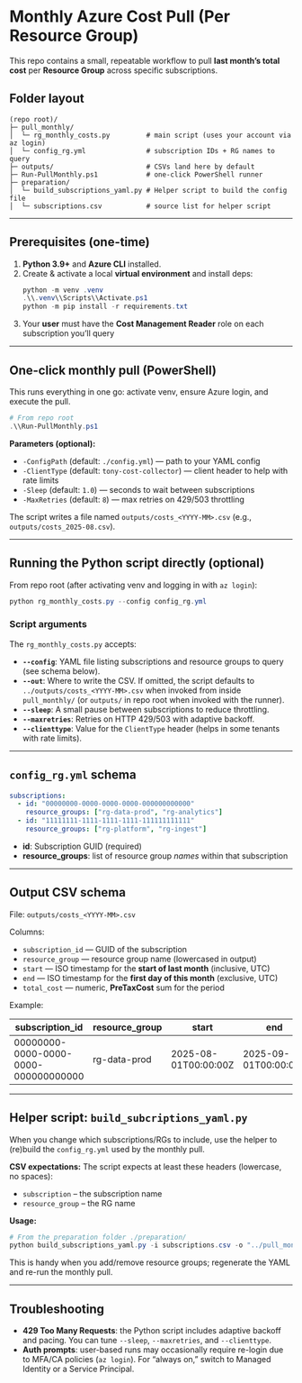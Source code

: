 # Monthly Azure Cost Pull (Per Resource Group)

This repo contains a small, repeatable workflow to pull **last month’s total cost** per **Resource Group** across specific subscriptions.

## Folder layout
```text
(repo root)/
├─ pull_monthly/
│  └─ rg_monthly_costs.py         # main script (uses your account via az login)
│  └─ config_rg.yml               # subscription IDs + RG names to query
├─ outputs/                       # CSVs land here by default
├─ Run-PullMonthly.ps1            # one-click PowerShell runner
├─ preparation/
│  └─ build_subscriptions_yaml.py # Helper script to build the config file
│  └─ subscriptions.csv           # source list for helper script
```

---

## Prerequisites (one-time)
1. **Python 3.9+** and **Azure CLI** installed.
2. Create & activate a local **virtual environment** and install deps:
   ```powershell
   python -m venv .venv
   .\\.venv\\Scripts\\Activate.ps1
   python -m pip install -r requirements.txt
   ```
3. Your **user** must have the **Cost Management Reader** role on each subscription you’ll query



---

## One-click monthly pull (PowerShell)
This runs everything in one go: activate venv, ensure Azure login, and execute the pull.

```powershell
# From repo root
.\\Run-PullMonthly.ps1
```

**Parameters (optional):**
- `-ConfigPath` (default: `./config.yml`) — path to your YAML config
- `-ClientType` (default: `tony-cost-collector`) — client header to help with rate limits
- `-Sleep` (default: `1.0`) — seconds to wait between subscriptions
- `-MaxRetries` (default: `8`) — max retries on 429/503 throttling

The script writes a file named `outputs/costs_<YYYY-MM>.csv` (e.g., `outputs/costs_2025-08.csv`).

---

## Running the Python script directly (optional)
From repo root (after activating venv and logging in with `az login`):

```powershell
python rg_monthly_costs.py --config config_rg.yml
```

### Script arguments
The `rg_monthly_costs.py` accepts:


- **`--config`**: YAML file listing subscriptions and resource groups to query (see schema below).
- **`--out`**: Where to write the CSV. If omitted, the script defaults to `../outputs/costs_<YYYY-MM>.csv` when invoked from inside `pull_monthly/` (or `outputs/` in repo root when invoked with the runner).
- **`--sleep`**: A small pause between subscriptions to reduce throttling.
- **`--maxretries`**: Retries on HTTP 429/503 with adaptive backoff.
- **`--clienttype`**: Value for the `ClientType` header (helps in some tenants with rate limits).

---

## `config_rg.yml` schema
```yaml
subscriptions:
  - id: "00000000-0000-0000-0000-000000000000"
	resource_groups: ["rg-data-prod", "rg-analytics"]
  - id: "11111111-1111-1111-1111-111111111111"
	resource_groups: ["rg-platform", "rg-ingest"]
```

- **id**: Subscription GUID (required)
- **resource_groups**: list of resource group *names* within that subscription

---

## Output CSV schema
File: `outputs/costs_<YYYY-MM>.csv`

Columns:
- `subscription_id` — GUID of the subscription
- `resource_group` — resource group name (lowercased in output)
- `start` — ISO timestamp for the **start of last month** (inclusive, UTC)
- `end` — ISO timestamp for the **first day of this month** (exclusive, UTC)
- `total_cost` — numeric, **PreTaxCost** sum for the period

Example:

| subscription_id                        | resource_group | start                  | end                    | total_cost |
|----------------------------------------|----------------|------------------------|------------------------|------------|
| 00000000-0000-0000-0000-000000000000   | rg-data-prod   | 2025-08-01T00:00:00Z   | 2025-09-01T00:00:00Z   | 1234.56    |



---

## Helper script: `build_subcriptions_yaml.py`
When you change which subscriptions/RGs to include, use the helper to (re)build the `config_rg.yml` used by the monthly pull.



**CSV expectations:**
The script expects at least these headers (lowercase, no spaces):

- `subscription` – the subscription name
- `resource_group` – the RG name

**Usage:**
```powershell
# From the preparation folder ./preparation/
python build_subscriptions_yaml.py -i subscriptions.csv -o "../pull_monthly/config_rg.yml"
```

This is handy when you add/remove resource groups; regenerate the YAML and re-run the monthly pull.

---

## Troubleshooting
- **429 Too Many Requests**: the Python script includes adaptive backoff and pacing. You can tune `--sleep`, `--maxretries`, and `--clienttype`.
- **Auth prompts**: user-based runs may occasionally require re-login due to MFA/CA policies (`az login`). For “always on,” switch to Managed Identity or a Service Principal.